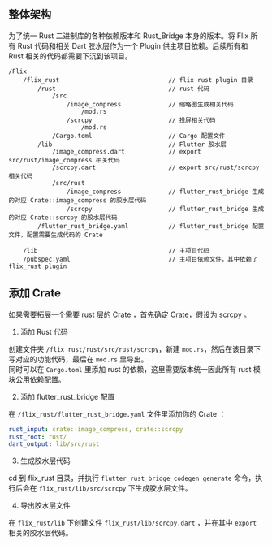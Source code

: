 ## 整体架构

为了统一 Rust 二进制库的各种依赖版本和 Rust_Bridge 本身的版本。将 Flix 所有 Rust 代码和相关 Dart 胶水层作为一个 Plugin 供主项目依赖。后续所有和 Rust 相关的代码都需要下沉到该项目。

```
/Flix
    /flix_rust                              // flix rust plugin 目录
        /rust                               // rust 代码
            /src
                /image_compress             // 缩略图生成相关代码
                    /mod.rs 
                /scrcpy                     // 投屏相关代码
                    /mod.rs
            /Cargo.toml                     // Cargo 配置文件
        /lib                                // Flutter 胶水层
            /image_compress.dart            // export src/rust/image_compress 相关代码
            /scrcpy.dart                    // export src/rust/scrcpy 相关代码
            /src/rust
                /image_compress             // flutter_rust_bridge 生成的对应 Crate::image_compress 的胶水层代码
                /scrcpy                     // flutter_rust_bridge 生成的对应 Crate::scrcpy 的胶水层代码
        /flutter_rust_bridge.yaml           // flutter_rust_bridge 配置文件，配置需要生成代码的 Crate

    /lib                                    // 主项目代码
    /pubspec.yaml                           // 主项目依赖文件，其中依赖了 flix_rust plugin
```

## 添加 Crate

如果需要拓展一个需要 rust 层的 Crate ，首先确定 Crate，假设为 scrcpy 。 

1. 添加 Rust 代码  

创建文件夹 `/flix_rust/rust/src/rust/scrcpy`，新建 `mod.rs`，然后在该目录下写对应的功能代码，最后在 `mod.rs` 里导出。  
同时可以在 `Cargo.toml` 里添加 rust 的依赖，这里需要版本统一因此所有 rust 模块公用依赖配置。

2. 添加 flutter_rust_bridge 配置

在 `/flix_rust/flutter_rust_bridge.yaml` 文件里添加你的 Crate ：

```yaml
rust_input: crate::image_compress, crate::scrcpy
rust_root: rust/
dart_output: lib/src/rust
```

3. 生成胶水层代码

cd 到 flix_rust 目录，并执行 `flutter_rust_bridge_codegen generate` 命令，执行后会在 `flix_rust/lib/src/scrcpy` 下生成胶水层文件。

4. 导出胶水层文件

在 `flix_rust/lib` 下创建文件 `flix_rust/lib/scrcpy.dart` ，并在其中 `export` 相关的胶水层代码。